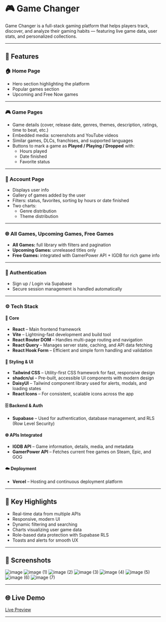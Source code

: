 # 🎮 Game Changer

Game Changer is a full-stack gaming platform that helps players track, discover, and analyze their gaming habits — featuring live game data, user stats, and personalized collections.

---

## 🚀 Features

### 🏠 Home Page
- Hero section highlighting the platform  
- Popular games section  
- Upcoming and Free Now games  

---

### 🎮 Game Pages
- Game details (cover, release date, genres, themes, description, ratings, time to beat, etc.)  
- Embedded media: screenshots and YouTube videos  
- Similar games, DLCs, franchises, and supported languages  
- Buttons to mark a game as **Played / Playing / Dropped** with:  
  - Hours played  
  - Date finished  
  - Favorite status  

---

### 👤 Account Page
- Displays user info  
- Gallery of games added by the user  
- Filters: status, favorites, sorting by hours or date finished  
- Two charts:  
  - Genre distribution  
  - Theme distribution

 ---

### 🌐 All Games, Upcoming Games, Free Games
- **All Games:** full library with filters and pagination  
- **Upcoming Games:** unreleased titles only  
- **Free Games:** integrated with GamerPower API + IGDB for rich game info  

---

### 🔐 Authentication
- Sign up / Login via Supabase  
- Secure session management is handled automatically  

---

### ⚙️ Tech Stack

#### 🧱 Core
- **React** – Main frontend framework  
- **Vite** – Lightning-fast development and build tool  
- **React Router DOM** – Handles multi-page routing and navigation  
- **React Query** – Manages server state, caching, and API data fetching  
- **React Hook Form** – Efficient and simple form handling and validation  

#### 🎨 Styling & UI
- **Tailwind CSS** – Utility-first CSS framework for fast, responsive design  
- **shadcn/ui** – Pre-built, accessible UI components with modern design  
- **DaisyUI** – Tailwind component library used for alerts, modals, and loading states  
- **React Icons** – For consistent, scalable icons across the app  

#### 🗄️ Backend & Auth
- **Supabase** – Used for authentication, database management, and RLS (Row Level Security)  

#### 🌐 APIs Integrated
- **IGDB API** – Game information, details, media, and metadata  
- **GamerPower API** – Fetches current free games on Steam, Epic, and GOG 

#### ☁️ Deployment
- **Vercel** – Hosting and continuous deployment platform


---

## 🧠 Key Highlights
- Real-time data from multiple APIs  
- Responsive, modern UI  
- Dynamic filtering and searching  
- Charts visualizing user game data  
- Role-based data protection with Supabase RLS  
- Toasts and alerts for smooth UX

---

## 📸 Screenshots
![image](https://github.com/user-attachments/assets/cd947bf9-86a3-4d86-980e-68efc642e723)
![image (1)](https://github.com/user-attachments/assets/20a63cb9-9ea2-4065-a546-bb2fa1b1dc9d)
![image (2)](https://github.com/user-attachments/assets/973e69b4-b124-4a2e-b184-b459a339b935)
![image (3)](https://github.com/user-attachments/assets/3b205c2a-b65f-4956-8135-1e45e2dc690f)
![image (4)](https://github.com/user-attachments/assets/7838fbd9-33ed-460f-a4a6-53da2afcec32)
![image (5)](https://github.com/user-attachments/assets/061f0c2d-89cb-49b4-aa29-b735b429115c)
![image (6)](https://github.com/user-attachments/assets/7e2dcc1a-2dd5-47ab-b09f-013bfcc23240)
![image (7)](https://github.com/user-attachments/assets/314cc1ac-1fc2-4658-8c9e-f91608d0c432)



---

## 🌐 Live Demo
[Live Preview](https://game-changer-gg.vercel.app/)

---
